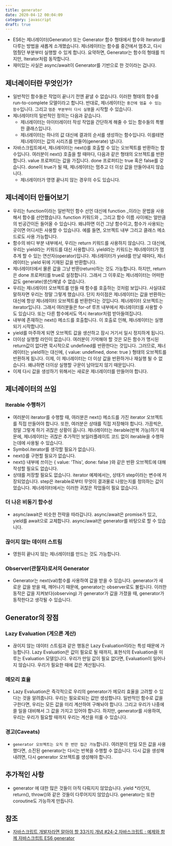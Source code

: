 ```yaml
---
title: generator
date: 2020-04-12 00:04:09
category: javascript
draft: true
---
```


- ES6는 제너레이터(Generator) 또는 Generator 함수 형태에서 함수와 Iterator를 다루는 방법을 새롭게 소개했습니다. 제너레이터는 함수를 중간에서 멈추고, 다시 멈췄던 부분부터 실행할 수 있게 합니다. 요약하면, Generator는 함수의 형태를 띄지만, Iterator처럼 동작합니다.
- 재미있는 사실은 async/await이 Generator를 기반으로 한 것이라는 겁니다.

## 제너레이터란 무엇인가?

- 일반적인 함수들은 작업이 끝나기 전엔 끝낼 수 없습니다. 이러한 형태의 함수를 run-to-complete 모델이라고 합니다. 반대로, 제너레이터는 `중간에 멈출 수 있는 함수`입니다. 그리고 `멈춘 부분부터 다시 실행`을 시작할 수 있습니다.
- 제너레이터의 일반적인 정의는 다음과 같습니다.
  - 제너레이터는 아이터레이터 작성 작업을 간단하게 해줄 수 있는 함수들의 특별한 클래스입니다.
  - 제너레이터는 하나의 값 대신에 결과의 순서를 생성하는 함수입니다. 이를테면 제너레이터는 값의 시리즈를 만들어(generate) 냅니다.
- 자바스크립트에서, 제너레이터는 next()를 호출할 수 있는 오브젝트를 반환하는 함수입니다. 여러분이 next() 호출을 할 때마다, 다음과 같은 형태의 오브젝트를 반환합니다. value 프로퍼티는 값을 가집니다. done 프로퍼티는 true 혹은 false를 갖습니다. done이 true가 될 때, 제너레이터는 멈추고 더 이상 값을 만들어내지 않습니다.
  - 제너레이터가 영영 끝나지 않는 경우의 수도 있습니다.

## 제너레이터 만들어보기

- 우리는 function이라는 일반적인 함수 선언 대신에 function _이라는 문법을 사용해서 함수를 선언했습니다. function 키워드와 _ 그리고 함수 이름 사이에는 얼만큼의 빈공간이든 들어올 수 있습니다. 왜냐하면 이건 그냥 함수이고, 함수가 사용되는 곳이면 어디서든 사용할 수 있습니다. 예를 들면, 오브젝트 내부 그리고 클래스 메소드로도 사용 가능합니다.
- 함수의 바디 부분 내부에서, 우리는 return 키워드를 사용하지 않습니다. 그 대신에, 우리는 yield라는 키워드를 대신 사용합니다. yield라는 키워드는 제너레이터가 멈추게 할 수 있는 연산자(operator)입니다. 제너레이터가 yield를 만날 때마다, 제너레이터는 yield 뒤에 기재된 값을 반환합니다.
- 제너레이터에서 물론 값을 그냥 반환(return)하는 것도 가능합니다. 하지만, return은 done 프로퍼티를 true로 설정합니다. 그래서 그 이후로는 제너레이터는 어떠한 값도 generate(생산)해낼 수 없습니다.
- 우리는 제너레이터 오브젝트를 만들 때 함수를 호출하는 것처럼 보입니다. 사실대로 말하자면 우리는 정말 그렇게 했습니다. 단지 차이점은 제너레이터는 값을 반환하는 대신에 항상 제너레이터 오브젝트를 반환한다는 것입니다. 제너레이터 오브젝트는 iterator입니다. 그래서 여러분들은 for-of 루프 내부에서 제너레이터를 사용할 수도 있습니다. 또는 다른 함수에서도 역시 iterator처럼 받아들여집니다.
- 내부에 존재하는 next() 메소드를 호출합니다. 이 호출로 인해, 제너레이터는 실행되기 시작합니다.
- yield를 마주하게 되면 오브젝트 값을 생산하고 잠시 거기서 일시 정지하게 됩니다.
- 더이상 실행할 라인이 없습니다. 여러분이 기억해야 할 것은 모든 함수가 명시된 return값이 없다면 묵시적으로 undefined를 반환한다는 것입니다. 그러므로, 제너레이터는 yield하는 대신에, { value: undefined, done: true } 형태의 오브젝트를 반환하게 됩니다. 이제, 이 제너레이터는 더 이상 값을 반환하거나 재실행 될 수 없습니다. 왜냐하면 더이상 실행할 구문이 남아있지 않기 때문입니다.
- 이제 다시 값을 생성하기 위해서는 새로운 제너레이터를 만들어야 합니다.

## 제너레이터의 쓰임

### Iterable 수행하기

- 여러분이 iterator를 수행할 때, 여러분은 next() 메소드를 가진 iterator 오브젝트를 직접 만들어야 합니다. 또한, 여러분은 상태를 직접 저장해야 합니다. 가끔씩은, 정말 그렇게 하기 귀찮은 상황이 옵니다. 제너레이터는 iterable(반복 가능)하기 때문에, 제너레이터는 귀찮은 추가적인 보일러플레이트 코드 없이 iterable을 수행하는데에 사용될 수 있습니다.
- Symbol.iterator를 생각할 필요가 없습니다.
- next()를 구현할 필요가 없습니다.
- next() 내부에 쓰이는 { value: 'This', done: false }와 같은 반환 오브젝트에 대해 작성할 필요도 없습니다.
- 상태를 저장할 필요도 없습니다. iterator 예제에서는, 상태가 step이라는 변수에 저장되었습니다. step은 iterable로부터 무엇이 결과물로 나왔는지를 정의하는 값이었습니다. 제너레이터에서는 이러한 귀찮은 작업들이 필요 없습니다.

### 더 나은 비동기 함수성

- async/await은 비슷한 전략을 따라갑니다. async/await은 promise가 있고, yield를 await으로 교체합니다. async/await은 generator를 바탕으로 할 수 있습니다.

### 끊이지 않는 데이터 스트림

- 영원히 끝나지 않는 제너레이터를 만드는 것도 가능합니다.

### Observer(관찰자)로서의 Generator

- Generator는 next(val)함수를 사용하여 값을 받을 수 있습니다. generator가 새로운 값을 받을 때, 깨어나기 때문에, generator는 observer로도 불립니다. 이러한 동작은 값을 지켜보다(observing) 가 generator가 값을 가졌을 때, generator가 동작한다고 생각될 수 있습니다.

## Generator의 장점

### Lazy Evaluation (게으른 계산)

- 끊이지 않는 데이터 스트림과 같은 행동은 Lazy Evaluation이라는 특성 때문에 가능합니다. Lazy Evaluation은 값이 필요로 될 때까지, 표현식의 Evaluation을 미루는 Evaluation 모델입니다. 우리가 만일 값이 필요 없다면, Evaluation이 일어나지 않습니다. 우리가 필요한 때에 값은 계산됩니다.

### 메모리 효율

- Lazy Evaluation은 즉각적으로 우리의 generator가 메모리 효율을 고려할 수 있다는 것을 알려줍니다. 우리는 필요로되는 값만 생성합니다. 일반적인 함수로 값을 구한다면, 우리는 모든 값을 미리 계산하여 구해놔야 합니다. 그리고 우리가 나중에 쓸 일을 대비해서 그 값을 가지고 있어야 합니다. 하지만, generator를 사용하여, 우리는 우리가 필요할 때까지 우리는 계산을 미룰 수 있습니다.

### 경고(Caveats)

- `generator 오브젝트는 오직 한 번만 접근 가능`합니다. 여러분이 만일 모든 값을 사용했다면, 소진된 generator는 다시는 반복을 수행할 수 없습니다. 다시 값을 생성해내려면, 다시 generator 오브젝트를 생성해야 합니다.

## 추가적인 사항

- generator 에 대한 많은 것들이 아직 다뤄지지 않았습니다. yield \*라던지, return(), throw()와 같은 것들이 다루어지지 않았습니다. generator는 또한 coroutine도 가능하게 만듭니다.

## 참조

- [자바스크립트 개발자라면 알아야 할 33가지 개념 #24-2 자바스크립트 : 예제와 함께 자바스크립트 ES6 generator](https://velog.io/@jakeseo_me/%EC%9E%90%EB%B0%94%EC%8A%A4%ED%81%AC%EB%A6%BD%ED%8A%B8-%EA%B0%9C%EB%B0%9C%EC%9E%90%EB%9D%BC%EB%A9%B4-%EC%95%8C%EC%95%84%EC%95%BC-%ED%95%A0-33%EA%B0%80%EC%A7%80-%EA%B0%9C%EB%85%90-24-2-%EC%9E%90%EB%B0%94%EC%8A%A4%ED%81%AC%EB%A6%BD%ED%8A%B8-%EC%98%88%EC%A0%9C%EC%99%80-%ED%95%A8%EA%BB%98-%EC%9E%90%EB%B0%94%EC%8A%A4%ED%81%AC%EB%A6%BD%ED%8A%B8-ES6-generator)
